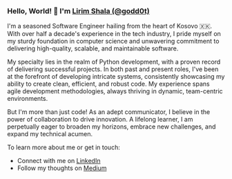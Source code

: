 ### Hello, World! 👋 I'm [Lirim Shala (@godd0t)](https://github.com/godd0t)

I'm a seasoned Software Engineer hailing from the heart of Kosovo 🇽🇰. With over half a decade's experience in the tech industry, I pride myself on my sturdy foundation in computer science and unwavering commitment to delivering high-quality, scalable, and maintainable software.

My specialty lies in the realm of Python development, with a proven record of delivering successful projects. In both past and present roles, I've been at the forefront of developing intricate systems, consistently showcasing my ability to create clean, efficient, and robust code. My experience spans agile development methodologies, always thriving in dynamic, team-centric environments.

But I'm more than just code! As an adept communicator, I believe in the power of collaboration to drive innovation. A lifelong learner, I am perpetually eager to broaden my horizons, embrace new challenges, and expand my technical acumen.

To learn more about me or get in touch:

* Connect with me on [LinkedIn](https://www.linkedin.com/in/lirim-shala/)
* Follow my thoughts on [Medium](https://medium.com/@lirshala01)
